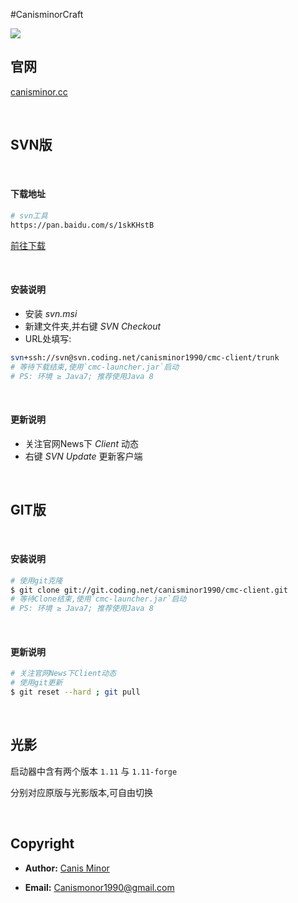 #CanisminorCraft

![](https://o4j4l4n7h.qnssl.com/20161215-22116-bg.png)

## 官网

[canisminor.cc](http://canisminor.cc)

<br>

## SVN版

<br>

#### 下载地址


```bash
# svn工具
https://pan.baidu.com/s/1skKHstB
```

[前往下载](https://pan.baidu.com/s/1skKHstB)


<br>

#### 安装说明

- 安装 *svn.msi*
- 新建文件夹,并右键 *SVN Checkout*
- URL处填写:

```bash
svn+ssh://svn@svn.coding.net/canisminor1990/cmc-client/trunk
# 等待下载结束,使用`cmc-launcher.jar`启动
# PS: 环境 ≥ Java7; 推荐使用Java 8

```

<br>

#### 更新说明

- 关注官网News下 *Client* 动态
- 右键 *SVN Update* 更新客户端


<br>

## GIT版

<br>

#### 安装说明


```bash
# 使用git克隆
$ git clone git://git.coding.net/canisminor1990/cmc-client.git
# 等待Clone结束,使用`cmc-launcher.jar`启动
# PS: 环境 ≥ Java7; 推荐使用Java 8
```

<br>


#### 更新说明


```bash
# 关注官网News下Client动态
# 使用git更新
$ git reset --hard ; git pull
```

<br>

## 光影

启动器中含有两个版本 `1.11` 与 `1.11-forge`

分别对应原版与光影版本,可自由切换

<br>

## Copyright

- **Author:** [Canis Minor](http://canisminor.cc)

- **Email:** [Canismonor1990@gmail.com](Canismonor1990@gmail.com)
